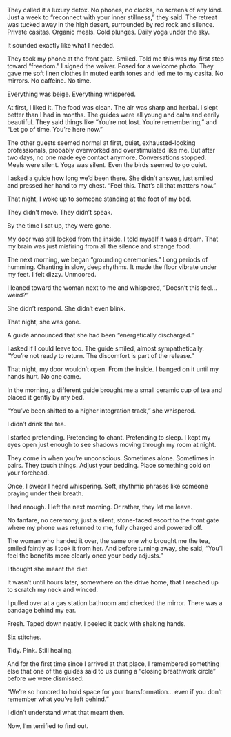 They called it a luxury detox. No phones, no clocks, no screens of any kind. Just a week to “reconnect with your inner stillness,” they said. The retreat was tucked away in the high desert, surrounded by red rock and silence. Private casitas. Organic meals. Cold plunges. Daily yoga under the sky.

It sounded exactly like what I needed.

They took my phone at the front gate. Smiled. Told me this was my first step toward “freedom.” I signed the waiver. Posed for a welcome photo. They gave me soft linen clothes in muted earth tones and led me to my casita. No mirrors. No caffeine. No time.

Everything was beige. Everything whispered.

At first, I liked it. The food was clean. The air was sharp and herbal. I slept better than I had in months. The guides were all young and calm and eerily beautiful. They said things like “You’re not lost. You’re remembering,” and “Let go of time. You’re here now.”

The other guests seemed normal at first, quiet, exhausted-looking professionals, probably overworked and overstimulated like me. But after two days, no one made eye contact anymore. Conversations stopped. Meals were silent. Yoga was silent. Even the birds seemed to go quiet.

I asked a guide how long we’d been there. She didn’t answer, just smiled and pressed her hand to my chest. “Feel this. That’s all that matters now.”

That night, I woke up to someone standing at the foot of my bed.

They didn’t move. They didn’t speak.

By the time I sat up, they were gone.

My door was still locked from the inside. I told myself it was a dream. That my brain was just misfiring from all the silence and strange food.

The next morning, we began “grounding ceremonies.” Long periods of humming. Chanting in slow, deep rhythms. It made the floor vibrate under my feet. I felt dizzy. Unmoored.

I leaned toward the woman next to me and whispered, “Doesn’t this feel… weird?”

She didn’t respond. She didn’t even blink.

That night, she was gone.

A guide announced that she had been “energetically discharged.”

I asked if I could leave too. The guide smiled, almost sympathetically. “You’re not ready to return. The discomfort is part of the release.”

That night, my door wouldn’t open. From the inside. I banged on it until my hands hurt. No one came.

In the morning, a different guide brought me a small ceramic cup of tea and placed it gently by my bed.

“You’ve been shifted to a higher integration track,” she whispered.

I didn’t drink the tea.

I started pretending. Pretending to chant. Pretending to sleep. I kept my eyes open just enough to see shadows moving through my room at night.

They come in when you’re unconscious. Sometimes alone. Sometimes in pairs. They touch things. Adjust your bedding. Place something cold on your forehead.

Once, I swear I heard whispering. Soft, rhythmic phrases like someone praying under their breath.

I had enough. I left the next morning. Or rather, they let me leave.

No fanfare, no ceremony, just a silent, stone-faced escort to the front gate where my phone was returned to me, fully charged and powered off.

The woman who handed it over, the same one who brought me the tea, smiled faintly as I took it from her. And before turning away, she said, “You’ll feel the benefits more clearly once your body adjusts.”

I thought she meant the diet.

It wasn’t until hours later, somewhere on the drive home, that I reached up to scratch my neck and winced.

I pulled over at a gas station bathroom and checked the mirror. There was a bandage behind my ear.

Fresh. Taped down neatly. I peeled it back with shaking hands.

Six stitches.

Tidy. Pink. Still healing.

And for the first time since I arrived at that place, I remembered something else that one of the guides said to us during a “closing breathwork circle” before we were dismissed:

“We’re so honored to hold space for your transformation… even if you don’t remember what you’ve left behind.”

I didn’t understand what that meant then.

Now, I’m terrified to find out.
